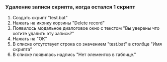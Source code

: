 ### Удаление записи скрипта, когда остался 1 скрипт

1. Создать скрипт "test.bat"
1. Нажать на иконку корзины "Delete record"
1. Появилось модальное диалоговое окно с текстом "Вы уверены что хотите удалить эту запись?"
1. Нажать на "ОК"
1. В списке отсутствует строка со значением "test.bat" в столбце "Имя скрипта"
1. В списке появилась надпись "Нет элементов в таблице."
